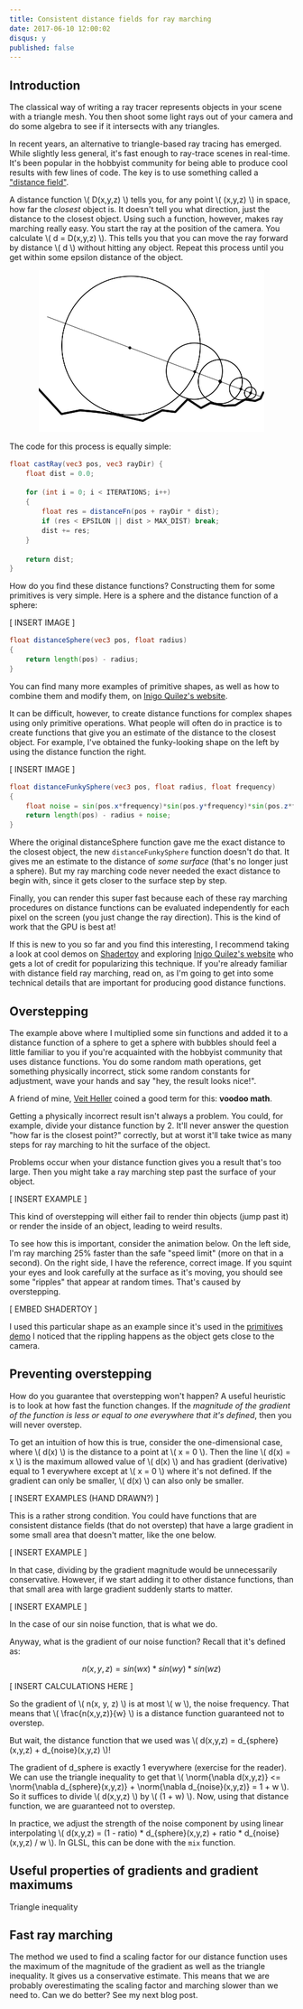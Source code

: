 ```yaml
---
title: Consistent distance fields for ray marching
date: 2017-06-10 12:00:02
disqus: y
published: false
---
```


$$
\newcommand{\norm}[1]{\left\lVert #1 \right\rVert}
$$

Introduction
------------

The classical way of writing a ray tracer represents objects in your scene with a triangle mesh. You then shoot some light rays out of your camera and do some algebra to see if it intersects with any triangles.

In recent years, an alternative to triangle-based ray tracing has emerged. While slightly less general, it's fast enough to ray-trace scenes in real-time. It's been popular in the hobbyist community for being able to produce cool results with few lines of code. The key is to use something called a ["distance field"](www.iquilezles.org/www/material/nvscene2008/rwwtt.pdf).

A distance function \\( D(x,y,z) \\) tells you, for any point \\( (x,y,z) \\) in space, how far the *closest* object is. It doesn't tell you what direction, just the distance to the closest object. Using such a function, however, makes ray marching really easy. You start the ray at the position of the camera. You calculate \\( d = D(x,y,z) \\). This tells you that you can move the ray forward by distance \\( d \\) without hitting any object. Repeat this process until you get within some epsilon distance of the object.

<center><img src="/images/2017/distanceestimate.png" width="400"/></center>

The code for this process is equally simple:

```glsl
float castRay(vec3 pos, vec3 rayDir) {
    float dist = 0.0;

    for (int i = 0; i < ITERATIONS; i++)
    {
        float res = distanceFn(pos + rayDir * dist);
        if (res < EPSILON || dist > MAX_DIST) break;
        dist += res;
    }

    return dist;
}
```

How do you find these distance functions? Constructing them for some primitives is very simple. Here is a sphere and the distance function of a sphere:

[ INSERT IMAGE ]

```glsl
float distanceSphere(vec3 pos, float radius)
{
    return length(pos) - radius;
}
```

You can find many more examples of primitive shapes, as well as how to combine them and modify them, on [Inigo Quilez's website](http://www.iquilezles.org/www/articles/distfunctions/distfunctions.htm).

It can be difficult, however, to create distance functions for complex shapes using only primitive operations. What people will often do in practice is to create functions that give you an estimate of the distance to the closest object. For example, I've obtained the funky-looking shape on the left by using the distance function the right.

[ INSERT IMAGE ]


```glsl
float distanceFunkySphere(vec3 pos, float radius, float frequency)
{
    float noise = sin(pos.x*frequency)*sin(pos.y*frequency)*sin(pos.z*frequency);
    return length(pos) - radius + noise;
}
```

Where the original distanceSphere function gave me the exact distance to the closest object, the new `distanceFunkySphere` function doesn't do that. It gives me an estimate to the distance of *some surface* (that's no longer just a sphere). But my ray marching code never needed the exact distance to begin with, since it gets closer to the surface step by step.

Finally, you can render this super fast because each of these ray marching procedures on distance functions can be evaluated independently for each pixel on the screen (you just change the ray direction). This is the kind of work that the GPU is best at!

If this is new to you so far and you find this interesting, I recommend taking a look at cool demos on [Shadertoy](www.shadertoy.com) and exploring [Inigo Quilez's website](www.iquilezles.org/index.html) who gets a lot of credit for popularizing this technique. If you're already familiar with distance field ray marching, read on, as I'm going to get into some technical details that are important for producing good distance functions.

Overstepping
------------

The example above where I multiplied some sin functions and added it to a distance function of a sphere to get a sphere with bubbles should feel a little familiar to you if you're acquainted with the hobbyist community that uses distance functions. You do some random math operations, get something physically incorrect, stick some random constants for adjustment, wave your hands and say "hey, the result looks nice!".

A friend of mine, [Veit Heller](https://veitheller.de/) coined a good term for this: **voodoo math**.

Getting a physically incorrect result isn't always a problem. You could, for example, divide your distance function by 2. It'll never answer the question "how far is the closest point?" correctly, but at worst it'll take twice as many steps for ray marching to hit the surface of the object.

Problems occur when your distance function gives you a result that's too large. Then you might take a ray marching step past the surface of your object.

[ INSERT EXAMPLE ]

This kind of overstepping will either fail to render thin objects (jump past it) or render the inside of an object, leading to weird results.

To see how this is important, consider the animation below. On the left side, I'm ray marching 25% faster than the safe "speed limit" (more on that in a second). On the right side, I have the reference, correct image. If you squint your eyes and look carefully at the surface as it's moving, you should see some "ripples" that appear at random times. That's caused by overstepping.

[ EMBED SHADERTOY ]

I used this particular shape as an example since it's used in the [primitives demo](https://www.shadertoy.com/view/Xds3zN) I noticed that the rippling happens as the object gets close to the camera.

Preventing overstepping
-----------------------

How do you guarantee that overstepping won't happen? A useful heuristic is to look at how fast the function changes. If the *magnitude of the gradient of the function is less or equal to one everywhere that it's defined*, then you will never overstep.

To get an intuition of how this is true, consider the one-dimensional case, where \\( d(x) \\) is the distance to a point at \\( x = 0 \\). Then the line \\( d(x) = x \\) is the maximum allowed value of \\( d(x) \\) and has gradient (derivative) equal to 1 everywhere except at \\( x = 0 \\) where it's not defined. If the gradient can only be smaller, \\( d(x) \\) can also only be smaller.

[ INSERT EXAMPLES (HAND DRAWN?) ]

This is a rather strong condition. You could have functions that are consistent distance fields (that do not overstep) that have a large gradient in some small area that doesn't matter, like the one below.

[ INSERT EXAMPLE ]

In that case, dividing by the gradient magnitude would be unnecessarily conservative. However, if we start adding it to other distance functions, than that small area with large gradient suddenly starts to matter.

[ INSERT EXAMPLE ]

In the case of our sin noise function, that is what we do.

Anyway, what is the gradient of our noise function? Recall that it's defined as:

$$
n(x, y, z) = sin(wx)*sin(wy)*sin(wz)
$$

[ INSERT CALCULATIONS HERE ]

So the gradient of \\( n(x, y, z) \\) is at most \\( w \\), the noise frequency. That means that \\( \frac{n(x,y,z)}{w} \\) is a distance function guaranteed not to overstep.

But wait, the distance function that we used was \\( d(x,y,z) = d_{sphere}(x,y,z) + d_{noise}(x,y,z) \\)!

The gradient of d_sphere is exactly 1 everywhere (exercise for the reader). We can use the triangle inequality to get that \\( \norm{\nabla d(x,y,z)} <= \norm{\nabla d_{sphere}(x,y,z)} + \norm{\nabla d_{noise}(x,y,z)} = 1 + w \\). So it suffices to divide \\( d(x,y,z) \\) by \\( (1 + w) \\). Now, using that distance function, we are guaranteed not to overstep.

In practice, we adjust the strength of the noise component by using linear interpolating \\( d(x,y,z) = (1 - ratio) * d_{sphere}(x,y,z) + ratio * d_{noise}(x,y,z) / w \\). In GLSL, this can be done with the `mix` function.

Useful properties of gradients and gradient maximums
----------------------------------------------------

Triangle inequality

Fast ray marching
-----------------

The method we used to find a scaling factor for our distance function uses the maximum of the magnitude of the gradient as well as the triangle inequality. It gives us a conservative estimate. This means that we are probably overestimating the scaling factor and marching slower than we need to. Can we do better? See my next blog post.
